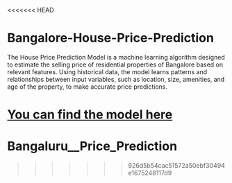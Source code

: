 <<<<<<< HEAD
# Bangalore-House-Price-Prediction

The House Price Prediction Model is a machine learning algorithm designed to estimate the selling price of residential properties of Bangalore based on relevant features. Using historical data, the model learns patterns and relationships between input variables, such as location, size, amenities, and age of the property, to make accurate price predictions.


[You can find the model here](https://bangalore-house-price-prediction.streamlit.app/)
=======
# Bangaluru__Price_Prediction
>>>>>>> 926d5b54cac51572a50ebf30494e1675248117d9
